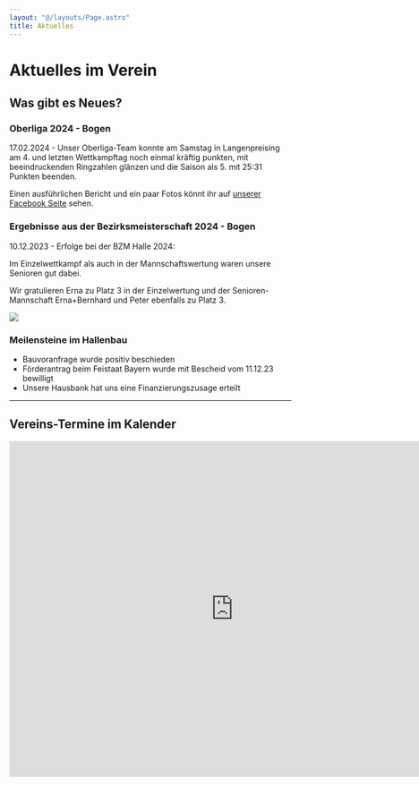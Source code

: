 ```yaml
---
layout: "@/layouts/Page.astro"
title: Aktuelles
---
```

# Aktuelles im Verein

## Was gibt es Neues?

### Oberliga 2024 - Bogen

17.02.2024 - Unser Oberliga-Team konnte am Samstag in Langenpreising am 4. und letzten Wettkampftag noch einmal kräftig punkten, mit beeindruckenden Ringzahlen glänzen und die Saison als 5. mit 25:31 Punkten beenden.

Einen ausführlichen Bericht und ein paar Fotos könnt ihr auf [unserer Facebook Seite](https://www.facebook.com/people/SG-Grabenfleck-Bogen/61550909529877/) sehen.

### Ergebnisse aus der Bezirksmeisterschaft 2024 - Bogen

10.12.2023 - Erfolge bei der BZM Halle 2024:

Im Einzelwettkampf als auch in der Mannschaftswertung waren unsere Senioren gut dabei.

Wir gratulieren Erna zu Platz 3 in der Einzelwertung und der Senioren-Mannschaft Erna+Bernhard und Peter ebenfalls zu Platz 3.

![](/images/uploads/img-20231212-wa0041.jpg)

### Meilensteine im Hallenbau

* Bauvoranfrage wurde positiv beschieden
* Förderantrag beim Feistaat Bayern wurde mit Bescheid vom 11.12.23 bewilligt
* Unsere Hausbank hat uns eine Finanzierungszusage erteilt

- - -

## Vereins-Termine im Kalender

<iframe src="https://calendar.google.com/calendar/embed?height=600&wkst=2&bgcolor=%23ffffff&ctz=Europe%2FBerlin&showTz=0&showCalendars=0&showTabs=1&showPrint=0&showTitle=0&mode=MONTH&src=Y19iMDEzYmE2YzM2YzU1MmYyNzIwMTU4MzJmZjU5NWZiYzBjZWUzNzg3NTRkMTQwOTQwYTVkYmYxNGZiZThiNDVjQGdyb3VwLmNhbGVuZGFyLmdvb2dsZS5jb20&color=%230B8043" style="border-width:0" width="800" height="600" frameborder="0" scrolling="no"></iframe>
